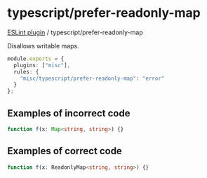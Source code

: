 # typescript/prefer-readonly-map

[ESLint plugin](https://ilyub.github.io/eslint-plugin-misc/) / typescript/prefer-readonly-map

Disallows writable maps.

```ts
module.exports = {
  plugins: ["misc"],
  rules: {
    "misc/typescript/prefer-readonly-map": "error"
  }
};
```

## Examples of incorrect code

```ts
function f(x: Map<string, string>) {}
```

## Examples of correct code

```ts
function f(x: ReadonlyMap<string, string>) {}
```